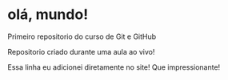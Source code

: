 # olá, mundo!
 Primeiro repositorio do curso de Git e GitHub

Repositorio criado durante uma aula ao vivo!

Essa linha eu adicionei diretamente no site! Que impressionante!
